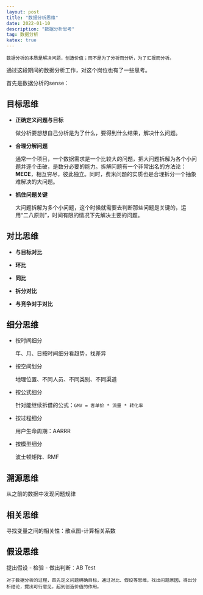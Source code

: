 ```yaml
---
layout: post
title: "数据分析思维"
date: 2022-01-10
description: "数据分析思考"
tag: 数据分析
katex: true
---
```


```
数据分析的本质是解决问题，创造价值；而不是为了分析而分析，为了汇报而分析。
```

通过这段期间的数据分析工作，对这个岗位也有了一些思考。

首先是数据分析的sense：

## 目标思维

- **正确定义问题与目标**

  做分析要想想自己分析是为了什么，要得到什么结果，解决什么问题。

- **合理分解问题**

  通常一个项目，一个数据需求是一个比较大的问题，把大问题拆解为各个小问题并逐个击破，是数分必要的能力。拆解问题有一个非常出名的方法论：**MECE**，相互穷尽，彼此独立。同时，费米问题的实质也是合理拆分一个抽象难解决的大问题。

- **抓住问题关键**

  大问题拆解为多个小问题，这个时候就需要去判断那些问题是关键的，运用“二八原则”，时间有限的情况下先解决主要的问题。

## 对比思维

- **与目标对比**

- **环比**

- **同比**

- **拆分对比**

- **与竞争对手对比**

## 细分思维

- 按时间细分

  年、月、日按时间细分看趋势，找差异

- 按空间划分

  地理位置、不同人员、不同类别、不同渠道

- 按公式细分

  针对能继续拆借的公式：`GMV = 客单价 * 流量 * 转化率`

- 按过程细分

  用户生命周期：AARRR

- 按模型细分

  波士顿矩阵、RMF

## 溯源思维

从之前的数据中发现问题规律

## 相关思维

寻找变量之间的相关性：散点图-计算相关系数

## 假设思维

提出假设 - 检验 - 做出判断：AB Test

```
对于数据分析的过程，首先定义问题明确目标，通过对比、假设等思维，找出问题原因，得出分析结论，提出可行意见，起到创造价值的作用。
```







